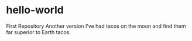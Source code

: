 # hello-world
First Repository
Another version
I've had tacos on the moon and find them far superior to Earth tacos.